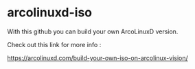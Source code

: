 # arcolinuxd-iso

With this github you can build your own ArcoLinuxD version.

Check out this link for more info : 

https://arcolinuxd.com/build-your-own-iso-on-arcolinux-vision/
